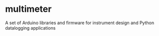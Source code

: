 multimeter
==========

A set of Arduino libraries and firmware for instrument design and Python datalogging applications
